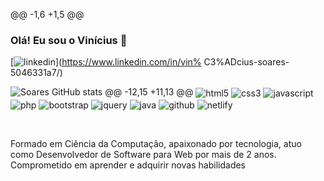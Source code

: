 @@ -1,6 +1,5 @@
###  Olá! Eu sou o Vinícius 👋

[![ linkedin ]( https://img.shields.io/badge/LinkedIn-0077B5?style=for-the-badge&logo=linkedin&logoColor=white)](https://www.linkedin.com/in/vin% C3%ADcius-soares-5046331a7/)

![ Soares GitHub stats ](https://github-readme-stats.vercel.app/api?username=viniciussilvaspw&show_icons=true&theme=transparent)
@@ -12,15 +11,13 @@
<img aLign="center" alt="html5" src="https://img.shields.io/badge/HTML5-E34F26?style=for-the-badge&logo=html5&logoColor=white"/>
<img aLign="center" alt="css3" src="https://img.shields.io/badge/CSS3-1572B6?style=for-the-badge&logo=css3&logoColor=white"/>
<img aLign="center" alt="javascript" src="https://img.shields.io/badge/JavaScript-F7DF1E?style=for-the-badge&logo=javascript&logoColor=black"/>
<img aLign="center" alt="php" src="https://img.shields.io/badge/PHP-777BB4?style=for-the-badge&logo=php&logoColor=white"/>
<img aLign="center" alt="bootstrap" src="https://img.shields.io/badge/Bootstrap-563D7C?style=for-the-badge&logo=bootstrap&logoColor=white"/>
<img aLign="center" alt="jquery" src="https://img.shields.io/badge/jQuery-0769AD?style=for-the-badge&logo=jquery&logoColor=white"/>
<img aLign="center" alt="java" src="https://img.shields.io/badge/Java-ED8B00?style=for-the-badge&logo=openjdk&logoColor=white"/>
<img aLign="center" alt="github" src="https://img.shields.io/badge/GitHub-100000?style=for-the-badge&logo=github&logoColor=white"/>
<img aLign="center" alt="netlify" src="https://img.shields.io/badge/Netlify-00C7B7?style=for-the-badge&logo=netlify&logoColor=white"/>

</div> <br/>

Formado em Ciência da Computação, apaixonado por tecnologia, atuo como Desenvolvedor de Software para Web por mais de 2 anos.<br/>
Comprometido em aprender e adquirir novas habilidades


